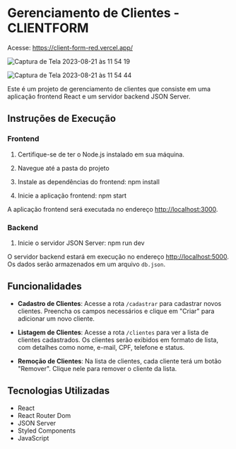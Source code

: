 # Gerenciamento de Clientes - CLIENTFORM

Acesse: https://client-form-red.vercel.app/

![Captura de Tela 2023-08-21 às 11 54 19](https://github.com/sophiacontesini/test-fullstack/assets/94463723/32f1d2bd-0fea-4e1e-96c7-08c1ff3eb379)

![Captura de Tela 2023-08-21 às 11 54 44](https://github.com/sophiacontesini/test-fullstack/assets/94463723/8c3c9d29-349e-4a77-9fc3-52ea52003707)



Este é um projeto de gerenciamento de clientes que consiste em uma aplicação frontend React e um servidor backend JSON Server.

## Instruções de Execução

### Frontend

1. Certifique-se de ter o Node.js instalado em sua máquina.

2. Navegue até a pasta do projeto

3. Instale as dependências do frontend: npm install
 
4. Inicie a aplicação frontend: npm start

A aplicação frontend será executada no endereço [http://localhost:3000](http://localhost:3000).

### Backend

1. Inicie o servidor JSON Server: npm run dev

O servidor backend estará em execução no endereço [http://localhost:5000](http://localhost:5000). 
Os dados serão armazenados em um arquivo `db.json`.

## Funcionalidades

- **Cadastro de Clientes**: Acesse a rota `/cadastrar` para cadastrar novos clientes. Preencha os campos necessários e clique em "Criar" para adicionar um novo cliente.

- **Listagem de Clientes**: Acesse a rota `/clientes` para ver a lista de clientes cadastrados. Os clientes serão exibidos em formato de lista, com detalhes como nome, e-mail, CPF, telefone e status.

- **Remoção de Clientes**: Na lista de clientes, cada cliente terá um botão "Remover". Clique nele para remover o cliente da lista.

## Tecnologias Utilizadas

- React
- React Router Dom
- JSON Server
- Styled Components
- JavaScript


